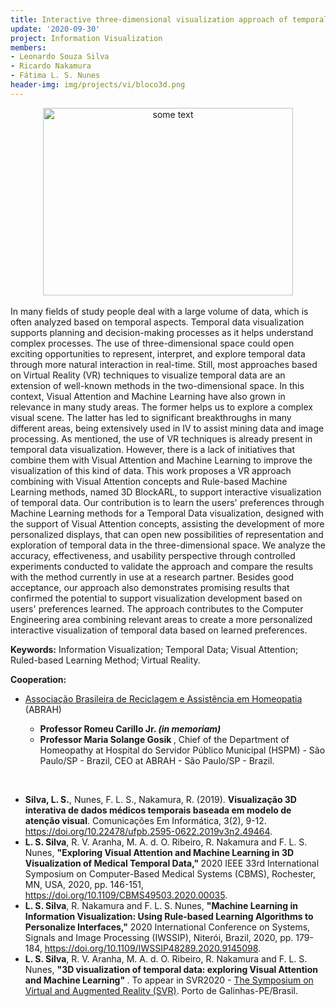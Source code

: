 ```yaml
---
title: Interactive three-dimensional visualization approach of temporal data based on Visual Attention and Machine Learning
update: '2020-09-30'
project: Information Visualization
members:
- Leonardo Souza Silva
- Ricardo Nakamura
- Fátima L. S. Nunes
header-img: img/projects/vi/bloco3d.png
---
```

<center>
<img src="http://leosarkive.com/images/figura-leo-en.png" alt="some text" width=400 height=300>
</center>

<BR>
In many fields of study people deal with a large volume of data, which is often analyzed based on temporal aspects. Temporal data visualization supports planning and decision-making processes as it helps understand complex processes. The use of three-dimensional space could open exciting opportunities to represent, interpret, and explore temporal data through more natural interaction in real-time. Still, most approaches based on Virtual Reality (VR) techniques to visualize temporal data are an extension of well-known methods in the two-dimensional space. In this context, Visual Attention and Machine Learning have also grown in relevance in many study areas. The former helps us to explore a complex visual scene. The latter has led to significant breakthroughs in many different areas, being extensively used in IV to assist mining data and image processing. As mentioned, the use of VR techniques is already present in temporal data visualization. However, there is a lack of initiatives that combine them with Visual Attention and Machine Learning to improve the visualization of this kind of data. This work proposes a VR approach combining with Visual Attention concepts and Rule-based Machine Learning methods, named 3D BlockARL, to support interactive visualization of temporal data. Our contribution is to learn the users' preferences through Machine Learning methods for a Temporal Data visualization, designed with the support of Visual Attention concepts, assisting the development of more personalized displays, that can open new possibilities of representation and exploration of temporal data in the three-dimensional space. We analyze the accuracy, effectiveness, and usability perspective through controlled experiments conducted to validate the approach and compare the results with the method currently in use at a research partner. Besides good acceptance, our approach also demonstrates promising results that confirmed the potential to support visualization development based on users' preferences learned. The approach contributes to the Computer Engineering area combining relevant areas to create a more personalized interactive visualization of temporal data based on learned preferences.


<B>Keywords:</B> Information Visualization; Temporal Data; Visual Attention; Ruled-based Learning Method; Virtual Reality.

<B>Cooperation:</B>

<UL>
  <LI> <a href="http://www.abrah.org.br/">Associação Brasileira de Reciclagem e Assistência em Homeopatia</a> (ABRAH) </LI>
  <UL> 
    <LI> <B>Professor Romeu Carillo Jr. <I> (in memoriam) </I></B> </LI>
    <LI> <B>Professor Maria Solange Gosik </B>, Chief of the Department of Homeopathy at Hospital do Servidor Público Municipal (HSPM) - São Paulo/SP - Brazil, CEO at ABRAH - São Paulo/SP - Brazil.</LI>
  </UL>
</UL>
 
<BR>
  
   
 <UL>
  <LI> <B>Silva, L. S.</B>, Nunes, F. L. S., Nakamura, R. (2019). <b>Visualização 3D interativa de dados médicos temporais baseada em modelo de atenção visual</b>. Comunicações Em Informática, 3(2), 9-12. <a href="https://doi.org/10.22478/ufpb.2595-0622.2019v3n2.49464">https://doi.org/10.22478/ufpb.2595-0622.2019v3n2.49464</a>. </LI>
  <LI> <B>L. S. Silva</B>, R. V. Aranha, M. A. d. O. Ribeiro, R. Nakamura and F. L. S. Nunes, <b>"Exploring Visual Attention and Machine Learning in 3D Visualization of Medical Temporal Data," </b> 2020 IEEE 33rd International Symposium on Computer-Based Medical Systems (CBMS), Rochester, MN, USA, 2020, pp. 146-151, <a href="https://doi.org/10.1109/CBMS49503.2020.00035">https://doi.org/10.1109/CBMS49503.2020.00035</a>.</LI>
  <LI> <B>L. S. Silva</B>, R. Nakamura and F. L. S. Nunes, <b>"Machine Learning in Information Visualization: Using Rule-based Learning Algorithms to Personalize Interfaces,"</b> 2020 International Conference on Systems, Signals and Image Processing (IWSSIP), Niterói, Brazil, 2020, pp. 179-184, <a href="https://doi.org/10.1109/IWSSIP48289.2020.9145098">https://doi.org/10.1109/IWSSIP48289.2020.9145098</a>.</LI>
  <LI> <B>L. S. Silva</B>, R. V. Aranha, M. A. d. O. Ribeiro, R. Nakamura and F. L. S. Nunes, <b>"3D visualization of temporal data: exploring Visual Attention and Machine Learning" </b>. To appear in SVR2020 - <a href="https://svr2020.cin.ufpe.br/">The Symposium on Virtual and Augmented Reality (SVR)</a>. Porto de Galinhas-PE/Brasil.</LI>
  
 </UL>
 
<BR> 
  
  
<CENTER>
<object style="width:100%;height:100%;width: 820px; height: 461.25px; float: none; clear: both; margin: 2px auto;" data="https://www.youtube.com/embed/e8JO8ZSI7dg"> 
</object>
</CENTER>
